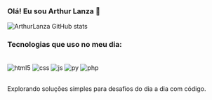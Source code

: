 ### Olá! Eu sou Arthur Lanza 👋

![ArthurLanza GitHub stats](https://github-readme-stats.vercel.app/api?username=ArthurLanza&show_icons=true&theme=dark)


### Tecnologias que uso no meu dia:

<div style= "display:inline_block"> <br/>
    <img align="center" alt= "html5" src="https://img.shields.io/badge/HTML5-E34F26?style=for-the-badge&logo=html5&logoColor=white" />
    <img align="center" alt= "css" src="https://img.shields.io/badge/CSS-1572B6?style=for-the-badge&logo=css3&logoColor=white"/>
   <img align="center" alt= "js" src="https://img.shields.io/badge/JavaScript-323330?style=for-the-badge&logo=javascript&logoColor=F7DF1E" />
    <img align="center" alt= "py" src="https://img.shields.io/badge/Python-3776AB?style=for-the-badge&logo=python&logoColor=white" />
    <img align="center" alt= "php" src="https://img.shields.io/badge/PHP-777BB4?style=for-the-badge&logo=php&logoColor=white" />
</div> <br>


Explorando soluções simples para desafios do dia a dia com código.

